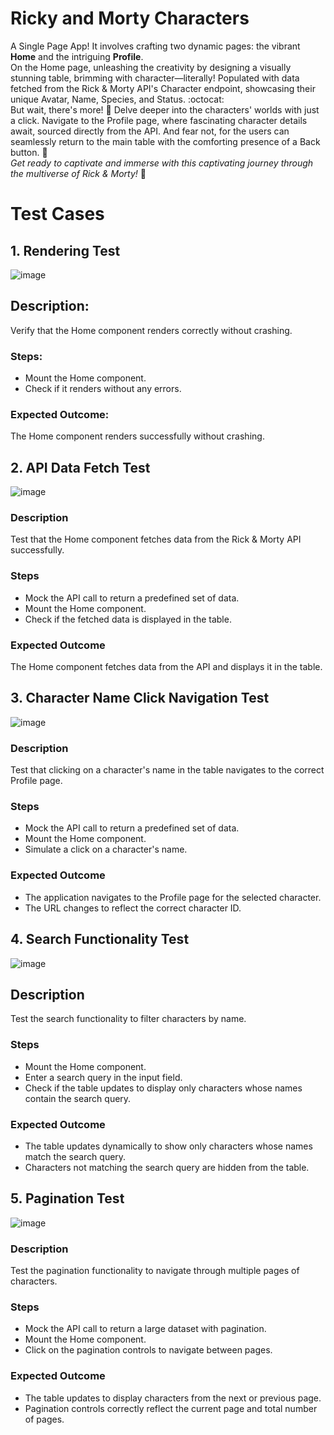 # Ricky and Morty Characters
A Single Page App! It involves crafting two dynamic pages: the vibrant **Home** and the intriguing **Profile**. 
<br>On the Home page, unleashing the creativity by designing a visually stunning table, brimming with character—literally! Populated with data fetched from the Rick & Morty API's Character endpoint, showcasing their unique Avatar, Name, Species, and Status. :octocat:
<br>But wait, there's more! :rocket: Delve deeper into the characters' worlds with just a click. Navigate to the Profile page, where fascinating character details await, sourced directly from the API. And fear not, for the users can seamlessly return to the main table with the comforting presence of a Back button. :space_invader:
<br>*Get ready to captivate and immerse with this captivating journey through the multiverse of Rick & Morty!* :ghost:


# Test Cases
## 1. Rendering Test
![image](https://github.com/laiba1025/single-page-app/assets/123197772/40393289-f1a1-484c-be36-bc9e9acf9641)
## Description:
Verify that the Home component renders correctly without crashing.
### Steps:
* Mount the Home component.
* Check if it renders without any errors.
### Expected Outcome:
The Home component renders successfully without crashing.

## 2. API Data Fetch Test
![image](https://github.com/laiba1025/single-page-app/assets/123197772/aed97363-41f2-4bfa-8da0-dde1ac0c4a49)

### Description
Test that the Home component fetches data from the Rick & Morty API successfully.

### Steps
* Mock the API call to return a predefined set of data.
* Mount the Home component.
* Check if the fetched data is displayed in the table.

### Expected Outcome
The Home component fetches data from the API and displays it in the table.


## 3. Character Name Click Navigation Test
![image](https://github.com/laiba1025/single-page-app/assets/123197772/32233c04-1035-4b45-8c1a-07b41aa378dc)
### Description
Test that clicking on a character's name in the table navigates to the correct Profile page.
### Steps
* Mock the API call to return a predefined set of data.
* Mount the Home component.
* Simulate a click on a character's name.
### Expected Outcome
* The application navigates to the Profile page for the selected character.
* The URL changes to reflect the correct character ID.

## 4. Search Functionality Test
![image](https://github.com/laiba1025/single-page-app/assets/123197772/70348f74-ca79-43f8-a983-28487925b780)
## Description
Test the search functionality to filter characters by name.
### Steps
* Mount the Home component.
* Enter a search query in the input field.
* Check if the table updates to display only characters whose names contain the search query.
### Expected Outcome
* The table updates dynamically to show only characters whose names match the search query.
* Characters not matching the search query are hidden from the table.

## 5. Pagination Test
![image](https://github.com/laiba1025/single-page-app/assets/123197772/8f49dd48-a42b-41b7-babc-4c3c7767d9cf)
### Description
Test the pagination functionality to navigate through multiple pages of characters.
### Steps
* Mock the API call to return a large dataset with pagination.
* Mount the Home component.
* Click on the pagination controls to navigate between pages.
### Expected Outcome
* The table updates to display characters from the next or previous page.
* Pagination controls correctly reflect the current page and total number of pages.
